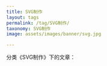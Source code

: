 ```yaml
---
title: SVG制作
layout: tags
permalink: /tag/SVG制作/
taxonomy: SVG制作
image: assets/images/banner/svg.jpg

---
```


分类《SVG制作》下的文章：